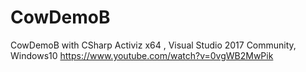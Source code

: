 # CowDemoB
 CowDemoB with CSharp Activiz x64 , Visual Studio 2017 Community, Windows10
 https://www.youtube.com/watch?v=0vgWB2MwPik
